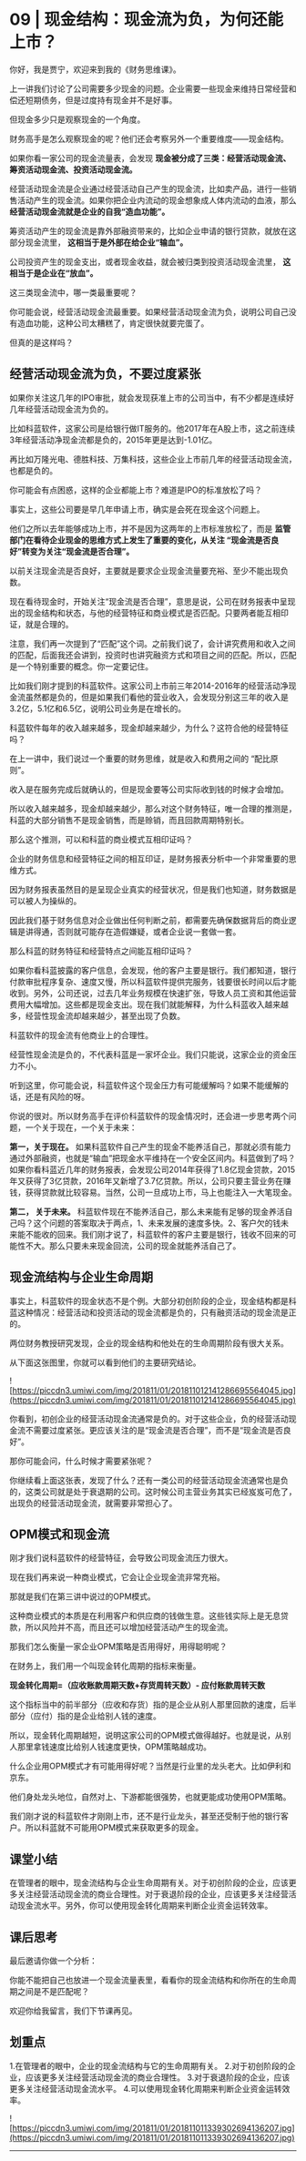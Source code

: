 # 09 | 现金结构：现金流为负，为何还能上市？

你好，我是贾宁，欢迎来到我的《财务思维课》。

上一讲我们讨论了公司需要多少现金的问题。企业需要一些现金来维持日常经营和偿还短期债务，但是过度持有现金并不是好事。

但现金多少只是观察现金的一个角度。

财务高手是怎么观察现金的呢？他们还会考察另外一个重要维度——现金结构。

如果你看一家公司的现金流量表，会发现 **现金被分成了三类：经营活动现金流、筹资活动现金流、投资活动现金流。**

经营活动现金流是企业通过经营活动自己产生的现金流，比如卖产品，进行一些销售活动产生的现金流。如果你把企业内流动的现金想象成人体内流动的血液，那么 **经营活动现金流就是企业的自我“造血功能”。**

筹资活动产生的现金流是靠外部融资带来的，比如企业申请的银行贷款，就放在这部分现金流里， **这相当于是外部在给企业“输血”。**

公司投资产生的现金支出，或者现金收益，就会被归类到投资活动现金流里， **这相当于是企业在“放血”。**

这三类现金流中，哪一类最重要呢？

你可能会说，经营活动现金流最重要。如果经营活动现金流为负，说明公司自己没有造血功能，这种公司太糟糕了，肯定很快就要完蛋了。

但真的是这样吗？

## 经营活动现金流为负，不要过度紧张

如果你关注这几年的IPO审批，就会发现获准上市的公司当中，有不少都是连续好几年经营活动现金流为负的。

比如科蓝软件，这家公司是给银行做IT服务的。他2017年在A股上市，这之前连续3年经营活动净现金流都是负的，2015年更是达到-1.01亿。

再比如万隆光电、德胜科技、万集科技，这些企业上市前几年的经营活动现金流，也都是负的。

你可能会有点困惑，这样的企业都能上市？难道是IPO的标准放松了吗？

事实上，这些公司要是早几年申请上市，确实是会死在现金这个问题上。

他们之所以去年能够成功上市，并不是因为这两年的上市标准放松了，而是 **监管部门在看待企业现金的思维方式上发生了重要的变化，从关注 “现金流是否良好”转变为关注“现金流是否合理”。**

以前关注现金流是否良好，主要就是要求企业现金流量要充裕、至少不能出现负数。

现在看待现金时，开始关注“现金流是否合理”，意思是说，公司在财务报表中呈现出的现金结构和状态，与他的经营特征和商业模式是否匹配。只要两者能互相印证，就是合理的。

注意，我们再一次提到了“匹配”这个词。之前我们说了，会计讲究费用和收入之间的匹配，后面我还会讲到，投资时也讲究融资方式和项目之间的匹配。所以，匹配是一个特别重要的概念。你一定要记住。

比如我们刚才提到的科蓝软件。这家公司上市前三年2014-2016年的经营活动净现金流虽然都是负的，但是如果我们看他的营业收入，会发现分别这三年的收入是3.2亿，5.1亿和6.5亿，说明公司业务是在增长的。

科蓝软件每年的收入越来越多，现金却越来越少，为什么？这符合他的经营特征吗？

在上一讲中，我们说过一个重要的财务思维，就是收入和费用之间的 “配比原则”。

收入是在服务完成后就确认的，但是现金要等公司实际收到钱的时候才会增加。

所以收入越来越多，现金却越来越少，那么对这个财务特征，唯一合理的推测是，科蓝的大部分销售不是现金销售，而是赊销，而且回款周期特别长。

那么这个推测，可以和科蓝的商业模式互相印证吗？

企业的财务信息和经营特征之间的相互印证，是财务报表分析中一个非常重要的思维方式。

因为财务报表虽然目的是呈现企业真实的经营状况，但是我们也知道，财务数据是可以被人为操纵的。

因此我们基于财务信息对企业做出任何判断之前，都需要先确保数据背后的商业逻辑是讲得通，否则就可能存在造假嫌疑，或者企业说一套做一套。

那么科蓝的财务特征和经营特点之间能互相印证吗？

如果你看科蓝披露的客户信息，会发现，他的客户主要是银行。我们都知道，银行付款审批程序复杂、速度又慢，所以科蓝软件提供完服务，钱要很长时间以后才能收到。另外，公司还说，过去几年业务规模在快速扩张，导致人员工资和其他运营费用大幅增加。这些都是现金支出。现在我们就能解释，为什么科蓝收入越来越多，经营性现金流却越来越少，甚至出现了负数。

科蓝软件的现金流有他商业上的合理性。

经营性现金流是负的，不代表科蓝是一家坏企业。我们只能说，这家企业的资金压力不小。

听到这里，你可能会说，科蓝软件这个现金压力有可能缓解吗？如果不能缓解的话，还是有风险的呀。

你说的很对。所以财务高手在评价科蓝软件的现金情况时，还会进一步思考两个问题，一个关于现在，一个关于未来：

 **第一，关于现在。** 如果科蓝软件自己产生的现金不能养活自己，那就必须有能力通过外部融资，也就是“输血”把现金水平维持在一个安全区间内。科蓝做到了吗？如果你看科蓝近几年的财务报表，会发现公司2014年获得了1.8亿现金贷款，2015年又获得了3亿贷款，2016年又新增了3.7亿贷款。所以，公司只要主营业务在赚钱，获得贷款就比较容易。当然，公司一旦成功上市，马上也能注入一大笔现金。

 **第二， 关于未来。** 科蓝软件现在不能养活自己，那么未来能有足够的现金养活自己吗？这个问题的答案取决于两点，1、未来发展的速度多快。2、客户欠的钱未来能不能收的回来。我们刚才说了，科蓝软件的客户主要是银行，钱收不回来的可能性不大。那么只要未来现金回流，公司的现金就能养活自己了。

## 现金流结构与企业生命周期

事实上，科蓝软件的现金状态不是个例。大部分初创阶段的企业，现金结构都是科蓝这种情况：经营活动和投资活动的现金流都是负的，只有融资活动的现金流是正的。

两位财务教授研究发现，企业的现金结构和他处在的生命周期阶段有很大关系。

从下面这张图里，你就可以看到他们的主要研究结论。

![https://piccdn3.umiwi.com/img/201811/01/201811012141286695564045.jpg](https://piccdn3.umiwi.com/img/201811/01/201811012141286695564045.jpg)

你看到，初创企业的经营活动现金流通常是负的。对于这些企业，负的经营活动现金流不需要过度紧张。更应该关注的是“现金流是否合理”，而不是“现金流是否良好”。

那你可能会问，什么时候才需要紧张呢？

你继续看上面这张表，发现了什么？还有一类公司的经营活动现金流通常也是负的，这类公司就是处于衰退期的公司。这时候公司主营业务其实已经岌岌可危了，出现负的经营活动现金流，就需要非常担心了。

## OPM模式和现金流

刚才我们说科蓝软件的经营特征，会导致公司现金流压力很大。

现在我们再来说一种商业模式，它会让企业现金流非常充裕。

那就是我们在第三讲中说过的OPM模式。

这种商业模式的本质是在利用客户和供应商的钱做生意。这些钱实际上是无息贷款，所以风险并不高，而且还可以增加经营活动产生的现金流。

那我们怎么衡量一家企业OPM策略是否用得好，用得聪明呢？

在财务上，我们用一个叫现金转化周期的指标来衡量。

 **现金转化周期=（应收账款周期天数+存货周转天数）- 应付账款周转天数**

这个指标当中的前半部分（应收和存货）指的是企业从别人那里回款的速度，后半部分（应付）指的是企业给别人钱的速度。

所以，现金转化周期越短，说明这家公司的OPM模式做得越好。也就是说，从别人那里拿钱速度比给别人钱速度更快，OPM策略越成功。

什么企业用OPM模式才有可能用得好呢？当然是行业里的龙头老大。比如伊利和京东。

他们身处龙头地位，自然对上、下游都能很强势，也就更能成功使用OPM策略。

我们刚才说的科蓝软件才刚刚上市，还不是行业龙头，甚至还受制于他的银行客户。所以科蓝就不可能用OPM模式来获取更多的现金。

## 课堂小结

在管理者的眼中，现金流结构与企业生命周期有关。对于初创阶段的企业，应该更多关注经营活动现金流的商业合理性。对于衰退阶段的企业，应该更多关注经营活动现金流水平。另外，你可以使用现金转化周期来判断企业资金运转效率。

## 课后思考

最后邀请你做一个分析：

你能不能把自己也放进一个现金流量表里，看看你的现金流结构和你所在的生命周期之间是不是匹配呢？

欢迎你给我留言，我们下节课再见。

## 划重点

1.在管理者的眼中，企业的现金流结构与它的生命周期有关。
2.对于初创阶段的企业，应该更多关注经营活动现金流的商业合理性。
3.对于衰退阶段的企业，应该更多关注经营活动现金流水平。
4.可以使用现金转化周期来判断企业资金运转效率。
 

![https://piccdn3.umiwi.com/img/201811/01/201811011339302694136207.jpg](https://piccdn3.umiwi.com/img/201811/01/201811011339302694136207.jpg)

---
